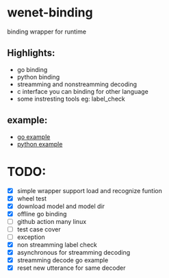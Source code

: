 # wenet-binding
binding wrapper for runtime

## Highlights:

* go binding
* python binding
* streamming and nonstreamming decoding
* c interface you can binding for other language
* some instresting tools eg: label_check

## example:
- [go example](go/README.md)
- [python example](python/README.md)

# TODO:
- [x] simple wrapper support load and recognize funtion
- [x] wheel test
- [x] download model and model dir
- [x] offline go binding
- [ ] github action many linux
- [ ] test case cover 
- [ ] exception
- [x] non streamming label check
- [x] asynchronous for streamming decoding
- [x] streamming decode go example
- [x] reset new utterance for same decoder
